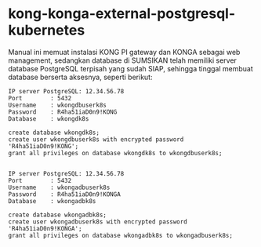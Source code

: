 # kong-konga-external-postgresql-kubernetes
Manual ini memuat instalasi KONG PI gateway dan KONGA sebagai web management, sedangkan database di SUMSIKAN telah memiliki server database PostgreSQL terpisah yang sudah SIAP, sehingga tinggal membuat database berserta aksesnya, seperti berikut:


```
IP server PostgreSQL: 12.34.56.78
Port		: 5432
Username	: wkongdbuserk8s
Password	: R4ha51iaD0n9!KONG
Database	: wkongdk8s

create database wkongdk8s;
create user wkongdbuserk8s with encrypted password 'R4ha51iaD0n9!KONG';
grant all privileges on database wkongdk8s to wkongdbuserk8s;


IP server PostgreSQL: 12.34.56.78
Port		: 5432
Username	: wkongadbuserk8s
Password	: R4ha51iaD0n9!KONGA
Database	: wkongadbk8s

create database wkongadbk8s;
create user wkongadbuserk8s with encrypted password 'R4ha51iaD0n9!KONGA';
grant all privileges on database wkongadbk8s to wkongadbuserk8s;
```
